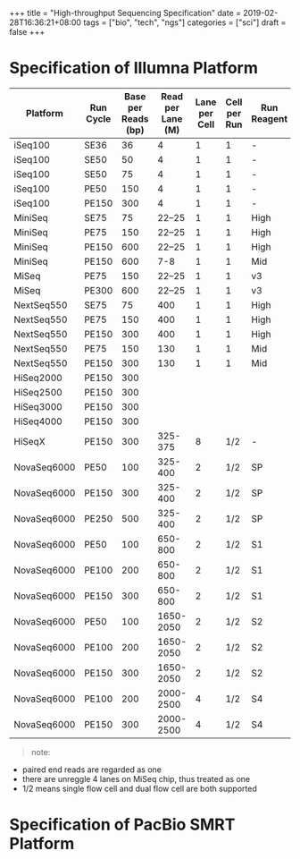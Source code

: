 +++
title = "High-throughput Sequencing Specification"
date = 2019-02-28T16:36:21+08:00
tags = ["bio", "tech", "ngs"]
categories = ["sci"]
draft = false
+++

# Specification of Illumna Platform

| Platform    | Run Cycle | Base per Reads (bp) | Read per Lane (M) | Lane per Cell | Cell per Run | Run Reagent | Run Time (h) | Q30 (%) |
| ----------- | --------- | ------------------- | ----------------- | ------------- | ------------ | ----------- | ------------ | ------- |
| iSeq100     | SE36      | 36                  | 4                 | 1             | 1            | -           | 9            | 85      |
| iSeq100     | SE50      | 50                  | 4                 | 1             | 1            | -           | 9            | 85      |
| iSeq100     | SE50      | 75                  | 4                 | 1             | 1            | -           | 10           | 80      |
| iSeq100     | PE50      | 150                 | 4                 | 1             | 1            | -           | 13           | 80      |
| iSeq100     | PE150     | 300                 | 4                 | 1             | 1            | -           | 17.5         | 80      |
| MiniSeq     | SE75      | 75                  | 22–25             | 1             | 1            | High        | 7            | 85      |
| MiniSeq     | PE75      | 150                 | 22–25             | 1             | 1            | High        | 13           | 85      |
| MiniSeq     | PE150     | 600                 | 22–25             | 1             | 1            | High        | 24           | 80      |
| MiniSeq     | PE150     | 600                 | 7-8               | 1             | 1            | Mid         | 17           | 80      |
| MiSeq       | PE75      | 150                 | 22–25             | 1             | 1            | v3          | 21           | 85      |
| MiSeq       | PE300     | 600                 | 22–25             | 1             | 1            | v3          | 56           | 70      |
| NextSeq550  | SE75      | 75                  | 400               | 1             | 1            | High        | 11           | 80      |
| NextSeq550  | PE75      | 150                 | 400               | 1             | 1            | High        | 18           | 80      |
| NextSeq550  | PE150     | 300                 | 400               | 1             | 1            | High        | 29           | 75      |
| NextSeq550  | PE75      | 150                 | 130               | 1             | 1            | Mid         | 15           | 80      |
| NextSeq550  | PE150     | 300                 | 130               | 1             | 1            | Mid         | 26           | 75      |
| HiSeq2000   | PE150     | 300                 |                   |               |              |             |              |         |
| HiSeq2500   | PE150     | 300                 |                   |               |              |             |              |         |
| HiSeq3000   | PE150     | 300                 |                   |               |              |             |              |         |
| HiSeq4000   | PE150     | 300                 |                   |               |              |             |              |         |
| HiSeqX      | PE150     | 300                 | 325-375           | 8             | 1/2          | -           | 70           | 75      |
| NovaSeq6000 | PE50      | 100                 | 325-400           | 2             | 1/2          | SP          | 13           | 85      |
| NovaSeq6000 | PE150     | 300                 | 325-400           | 2             | 1/2          | SP          | 25           | 75      |
| NovaSeq6000 | PE250     | 500                 | 325-400           | 2             | 1/2          | SP          | 38           | 75      |
| NovaSeq6000 | PE50      | 100                 | 650-800           | 2             | 1/2          | S1          | 13           | 85      |
| NovaSeq6000 | PE100     | 200                 | 650-800           | 2             | 1/2          | S1          | 19           | 80      |
| NovaSeq6000 | PE150     | 300                 | 650-800           | 2             | 1/2          | S1          | 25           | 75      |
| NovaSeq6000 | PE50      | 100                 | 1650-2050         | 2             | 1/2          | S2          | 16           | 85      |
| NovaSeq6000 | PE100     | 200                 | 1650-2050         | 2             | 1/2          | S2          | 25           | 80      |
| NovaSeq6000 | PE150     | 300                 | 1650-2050         | 2             | 1/2          | S2          | 36           | 75      |
| NovaSeq6000 | PE100     | 200                 | 2000-2500         | 4             | 1/2          | S4          | 36           | 80      |
| NovaSeq6000 | PE150     | 300                 | 2000-2500         | 4             | 1/2          | S4          | 44           | 75      |

> note:

- paired end reads are regarded as one
- there are unreggle 4 lanes on MiSeq chip, thus treated as one
- 1/2 means single flow cell and dual flow cell are both supported

# Specification of PacBio SMRT Platform
